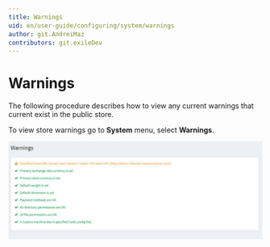 ```yaml
---
title: Warnings
uid: en/user-guide/configuring/system/warnings
author: git.AndreiMaz
contributors: git.exileDev
---
```


# Warnings

The following procedure describes how to view any current warnings that current exist in the public store.

To view store warnings go to **System** menu, select **Warnings**.

![Warnings](_static/warnings/warnings.jpg)
